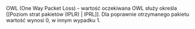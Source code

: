 OWL (One Way Packet Loss) - wartość oczekiwana OWL służy określa [[Poziom strat pakietów (IPLR) | IPRL]]. Dla poprawnie otrzymanego pakietu wartość wynosi 0, w innym wypadku 1.